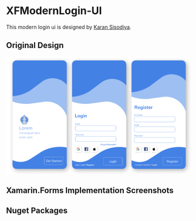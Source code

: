 # XFModernLogin-UI

This modern login ui is designed by [Karan Sisodiya](https://www.figma.com/@ksisodiya90).

## Original Design

[![Figma Design](https://github.com/sattasundar/XFModernLogin-UI/blob/main/images/moder-login-ui-original.png)](https://www.figma.com/community/file/888461935200285665)

## Xamarin.Forms Implementation Screenshots

## Nuget Packages
